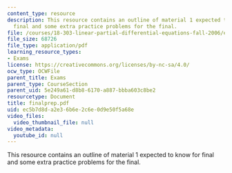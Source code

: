 ```yaml
---
content_type: resource
description: This resource contains an outline of material 1 expected to know for
  final and some extra practice problems for the final.
file: /courses/18-303-linear-partial-differential-equations-fall-2006/ec5b7d8da2e36b6e2c6e0d9e50f5a68e_finalprep.pdf
file_size: 68726
file_type: application/pdf
learning_resource_types:
- Exams
license: https://creativecommons.org/licenses/by-nc-sa/4.0/
ocw_type: OCWFile
parent_title: Exams
parent_type: CourseSection
parent_uid: 5e249a61-d8b8-6170-a887-bbba603c8be2
resourcetype: Document
title: finalprep.pdf
uid: ec5b7d8d-a2e3-6b6e-2c6e-0d9e50f5a68e
video_files:
  video_thumbnail_file: null
video_metadata:
  youtube_id: null
---
```

This resource contains an outline of material 1 expected to know for final and some extra practice problems for the final.